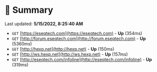 # 📖 Summary
Last updated: **5/15/2022, 8:25:40 AM**

- `GET` [https://eseqtech.com](https://eseqtech.com) - **Up** (354ms)
- `GET` [http://forum.eseqtech.com](http://forum.eseqtech.com) - **Up** (5360ms)
- `GET` [http://hexp.net](http://hexp.net) - **Up** (150ms)
- `GET` [http://ws.hexp.net](http://ws.hexp.net) - **Up** (157ms)
- `GET` [http://eseqtech.com/infoline](http://eseqtech.com/infoline) - **Up** (319ms)
